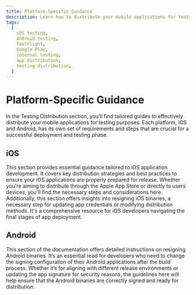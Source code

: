 ```yaml
---
title: Platform-Specific Guidance
description: Learn how to distribute your mobile applications for testing on the iOS and Android platforms. Follow the platform-specific guides to ensure a smooth testing process.
tags:
  [
    iOS testing,
    Android testing,
    TestFlight,
    Google Play,
    internal testing,
    app distribution,
    testing distribution,
  ]
---
```


# Platform-Specific Guidance

In the Testing Distribution section, you'll find tailored guides to effectively distribute your mobile applications for testing purposes. Each platform, iOS and Android, has its own set of requirements and steps that are crucial for a successful deployment and testing phase.

## iOS

This section provides essential guidance tailored to iOS application development. It covers key distribution strategies and best practices to ensure your iOS applications are properly prepared for release. Whether you're aiming to distribute through the Apple App Store or directly to users devices, you'll find the necessary steps and considerations here. Additionally, this section offers insights into resigning iOS binaries, a necessary step for updating app credentials or modifying distribution methods. It's a comprehensive resource for iOS developers navigating the final stages of app deployment.

## Android

This section of the documentation offers detailed instructions on resigning Android binaries. It’s an essential read for developers who need to change the signing configuration of their Android applications after the build process. Whether it’s for aligning with different release environments or updating the app signature for security reasons, the guidelines here will help ensure that the Android binaries are correctly signed and ready for distribution.

